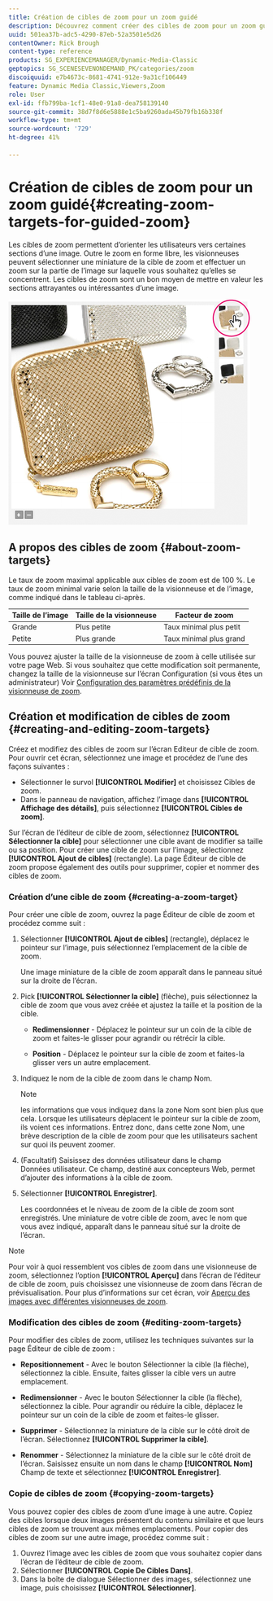```yaml
---
title: Création de cibles de zoom pour un zoom guidé
description: Découvrez comment créer des cibles de zoom pour un zoom guidé dans Adobe Dynamic Media Classic.
uuid: 501ea37b-adc5-4290-87eb-52a3501e5d26
contentOwner: Rick Brough
content-type: reference
products: SG_EXPERIENCEMANAGER/Dynamic-Media-Classic
geptopics: SG_SCENESEVENONDEMAND_PK/categories/zoom
discoiquuid: e7b4673c-8681-4741-912e-9a31cf106449
feature: Dynamic Media Classic,Viewers,Zoom
role: User
exl-id: ffb799ba-1cf1-48e0-91a8-dea758139140
source-git-commit: 38d7f8d6e5888e1c5ba9260ada45b79fb16b338f
workflow-type: tm+mt
source-wordcount: '729'
ht-degree: 41%

---
```


# Création de cibles de zoom pour un zoom guidé{#creating-zoom-targets-for-guided-zoom}

Les cibles de zoom permettent d’orienter les utilisateurs vers certaines sections d’une image. Outre le zoom en forme libre, les visionneuses peuvent sélectionner une miniature de la cible de zoom et effectuer un zoom sur la partie de l’image sur laquelle vous souhaitez qu’elles se concentrent. Les cibles de zoom sont un bon moyen de mettre en valeur les sections attrayantes ou intéressantes d’une image.

![Création de cibles de zoom pour un zoom guidé](/help/using/assets/zo_guided_zoom.png)

## A propos des cibles de zoom {#about-zoom-targets}

Le taux de zoom maximal applicable aux cibles de zoom est de 100 %. Le taux de zoom minimal varie selon la taille de la visionneuse et de l’image, comme indiqué dans le tableau ci-après.

| Taille de l’image | Taille de la visionneuse | Facteur de zoom |
| --- | --- | --- |
| Grande | Plus petite | Taux minimal plus petit |
| Petite | Plus grande | Taux minimal plus grand |

Vous pouvez ajuster la taille de la visionneuse de zoom à celle utilisée sur votre page Web. Si vous souhaitez que cette modification soit permanente, changez la taille de la visionneuse sur l’écran Configuration (si vous êtes un administrateur) Voir [Configuration des paramètres prédéfinis de la visionneuse de zoom](setting-zoom-viewer-presets.md#setting_up_zoom_viewer_presets).

## Création et modification de cibles de zoom {#creating-and-editing-zoom-targets}

Créez et modifiez des cibles de zoom sur l’écran Editeur de cible de zoom. Pour ouvrir cet écran, sélectionnez une image et procédez de l’une des façons suivantes :

* Sélectionner le survol **[!UICONTROL Modifier]** et choisissez Cibles de zoom.
* Dans le panneau de navigation, affichez l’image dans **[!UICONTROL Affichage des détails]**, puis sélectionnez **[!UICONTROL Cibles de zoom]**.

Sur l’écran de l’éditeur de cible de zoom, sélectionnez **[!UICONTROL Sélectionner la cible]** pour sélectionner une cible avant de modifier sa taille ou sa position. Pour créer une cible de zoom sur l’image, sélectionnez **[!UICONTROL Ajout de cibles]** (rectangle). La page Éditeur de cible de zoom propose également des outils pour supprimer, copier et nommer des cibles de zoom.

### Création d’une cible de zoom {#creating-a-zoom-target}

Pour créer une cible de zoom, ouvrez la page Éditeur de cible de zoom et procédez comme suit :

1. Sélectionner **[!UICONTROL Ajout de cibles]** (rectangle), déplacez le pointeur sur l’image, puis sélectionnez l’emplacement de la cible de zoom.

   Une image miniature de la cible de zoom apparaît dans le panneau situé sur la droite de l’écran.

1. Pick **[!UICONTROL Sélectionner la cible]** (flèche), puis sélectionnez la cible de zoom que vous avez créée et ajustez la taille et la position de la cible.

   * **Redimensionner** - Déplacez le pointeur sur un coin de la cible de zoom et faites-le glisser pour agrandir ou rétrécir la cible.

   * **Position** - Déplacez le pointeur sur la cible de zoom et faites-la glisser vers un autre emplacement.

1. Indiquez le nom de la cible de zoom dans le champ Nom. 

   >[!NOTE]
   >
   >les informations que vous indiquez dans la zone Nom sont bien plus que cela. Lorsque les utilisateurs déplacent le pointeur sur la cible de zoom, ils voient ces informations. Entrez donc, dans cette zone Nom, une brève description de la cible de zoom pour que les utilisateurs sachent sur quoi ils peuvent zoomer.

1. (Facultatif) Saisissez des données utilisateur dans le champ Données utilisateur. Ce champ, destiné aux concepteurs Web, permet d’ajouter des informations à la cible de zoom.
1. Sélectionner **[!UICONTROL Enregistrer]**.

   Les coordonnées et le niveau de zoom de la cible de zoom sont enregistrés. Une miniature de votre cible de zoom, avec le nom que vous avez indiqué, apparaît dans le panneau situé sur la droite de l’écran.

>[!NOTE]
>
>Pour voir à quoi ressemblent vos cibles de zoom dans une visionneuse de zoom, sélectionnez l’option **[!UICONTROL Aperçu]** dans l’écran de l’éditeur de cible de zoom, puis choisissez une visionneuse de zoom dans l’écran de prévisualisation. Pour plus d’informations sur cet écran, voir [Aperçu des images avec différentes visionneuses de zoom](previewing-image-assets-different-zoom.md#previewing_image_assets_with_different_zoom_viewers).

### Modification des cibles de zoom {#editing-zoom-targets}

Pour modifier des cibles de zoom, utilisez les techniques suivantes sur la page Éditeur de cible de zoom :

* **Repositionnement** - Avec le bouton Sélectionner la cible (la flèche), sélectionnez la cible. Ensuite, faites glisser la cible vers un autre emplacement.

* **Redimensionner** - Avec le bouton Sélectionner la cible (la flèche), sélectionnez la cible. Pour agrandir ou réduire la cible, déplacez le pointeur sur un coin de la cible de zoom et faites-le glisser.

* **Supprimer** - Sélectionnez la miniature de la cible sur le côté droit de l’écran. Sélectionnez **[!UICONTROL Supprimer la cible]**.

* **Renommer** - Sélectionnez la miniature de la cible sur le côté droit de l’écran. Saisissez ensuite un nom dans le champ **[!UICONTROL Nom]** Champ de texte et sélectionnez **[!UICONTROL Enregistrer]**.

### Copie de cibles de zoom {#copying-zoom-targets}

Vous pouvez copier des cibles de zoom d’une image à une autre. Copiez des cibles lorsque deux images présentent du contenu similaire et que leurs cibles de zoom se trouvent aux mêmes emplacements. Pour copier des cibles de zoom sur une autre image, procédez comme suit :

1. Ouvrez l’image avec les cibles de zoom que vous souhaitez copier dans l’écran de l’éditeur de cible de zoom.
1. Sélectionner **[!UICONTROL Copie De Cibles Dans]**.
1. Dans la boîte de dialogue Sélectionner des images, sélectionnez une image, puis choisissez **[!UICONTROL Sélectionner]**.
